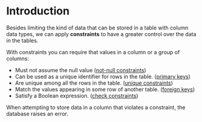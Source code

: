 # Introduction

Besides limiting the kind of data that can be stored in a table with column data types,
we can apply **constraints** to have a greater control over the data in the tables.

With constraints you can require that values in a column or a group of columns:
- Must not assume the null value ([not-null constraints](./not-null.md))
- Can be used as a unique identifier for rows in the table. ([primary keys](./primary-key.md))
- Are unique among all the rows in the table. ([unique constraints](./unique.md))
- Match the values appearing in some row of another table. ([foreign keys](./foreign-keys.md))
- Satisfy a Boolean expression. ([check constraints](./check.md))

When attempting to store data in a column that violates a constraint, the database raises an error.

